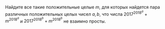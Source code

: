 Найдите все такие положительные целые $m$, для которых найдется пара различных положительных целых чисел $a,b$, что числа ${{2017}^{{{2018}^{a}}}}+{{m}^{{{2018}^{a}}}}$ и ${{2017}^{{{2018}^{b}}}}+{{m}^{{{2018}^{b}}}}$ не взаимно просты.